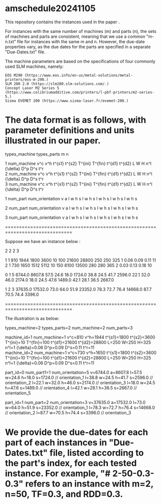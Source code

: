 # amschedule20241105

This repository contains the instances used in the paper <Nesting and scheduling for parallel additive manufacturing machines with uncertain processing times: A simulation-optimization approach>.

For instances with the same number of machines (m) and parts (n), the sets of machines and parts are consistent, meaning that we use a common "m-n.txt" file for instances with the same m and n. However, the due-date properties vary, as the due dates for the parts are specified in a separate "Due-Dates.txt" file.

The machine parameters are based on the specifications of four commonly used SLM machines, namely:

	EOS M290 (https://www.eos.info/en-us/metal-solutions/metal-printers/eos-m-290.)
	SLM 280 2.0 (https://slm280.slm-solutions.com/.)
	Concept Laser M2 Series 5 (https://www.colibriumadditive.com/printers/l-pbf-printers/m2-series-5.)
	Sisma EVEMET 200 (https://www.sisma-laser.fr/evemet-200.)

The data format is as follows, with parameter definitions and units illustrated in our paper.
==============================================================================

types_machine types_parts
m n

1 num_machine v^c v^h t^{s1} t^{s2} T^{ini} T^{fin} t^{d1} t^{d2} L W H n^l {\delta} D^p D^s t^r  
2 num_machine v^c v^h t^{s1} t^{s2} T^{ini} T^{fin} t^{d1} t^{d2} L W H n^l {\delta} D^p D^s t^r  
3 num_machine v^c v^h t^{s1} t^{s2} T^{ini} T^{fin} t^{d1} t^{d2} L W H n^l {\delta} D^p D^s t^r  

1 num_part num_orientation v a
l w h s
l w h s
l w h s
l w h s
l w h s

2 num_part num_orientation v a
l w h s
l w h s
l w h s
l w h s
l w h s

3 num_part num_orientation v a
l w h s
l w h s
l w h s
l w h s
l w h s

==============================================================================

Suppose we have an instance below :

2 2
2 3

1 1 810 1944 1800 3600 10 100 21600 28800 250 250 325 1 0.06 0.09 0.11 11
2 1 730 1650 1512 5112 10 150 8100 13500 280 280 365 2 0.03 0.13 0.18 10

0 1 5 6744.0 8607.8
57.5 24.6 18.0 1724.0
38.8 24.5 41.7 2596.0
22.1 32.0 46.0 2174.0
18.0 24.5 47.6 1489.0
42.1 28.1 36.5 2667.0

1 2 3 37635.0 17532.0
73.0 64.0 51.9 23352.0
78.3 72.7 76.4 14668.0
87.7 70.5 74.4 3396.0

==============================================================================

The illustration is as below:

types_machine=2 types_parts=2
num_machine=2 num_parts=3

machine_id=1 num_machine=1 v^c=810 v^h=1944 t^{s1}=1800 t^{s2}=3600 T^{ini}=10 T^{fin}=100 t^{d1}=21600 t^{d2}=28800 L=250 W=250 H=325 n^l=1 {\delta}=0.06 D^p=0.09 D^s=0.11 t^r=11  
machine_id=2 num_machine=1 v^c=730 v^h=1650 t^{s1}=1800 t^{s2}=3600 T^{ini}=10 T^{fin}=100 t^{d1}=21600 t^{d2}=28800 L=250 W=250 H=325 n^l=1 {\delta}=0.06 D^p=0.09 D^s=0.11 t^r=11  
 
part_id=0 num_part1=1 num_orientation=5 v=6744.0 a=8607.8
l=57.5 w=24.6 h=18.0 s=1724.0 // orientation_1
l=38.8 w=24.5 h=41.7 s=2596.0 // orientation_2
l=22.1 w=32.0 h=46.0 s=2174.0 // orientation_3
l=18.0 w=24.5 h=47.6 s=1489.0 // orientation_4
l=42.1 w=28.1 h=36.5 s=2667.0 // orientation_5

part_id=1 num_part=2 num_orientation=3 v=37635.0 a=17532.0
l=73.0 w=64.0 h=51.9 s=23352.0 // orientation_1
l=78.3 w=72.7 h=76.4 s=14668.0 // orientation_2
l=87.7 w=70.5 h=74.4 s=3396.0 // orientation_3

We provide the due-dates for each part of each instances in "Due-Dates.txt" file, listed according to the part's index, for each tested instance. For example, "# 2-50-0.3-0.3" refers to an instance with m=2, n=50, TF=0.3, and RDD=0.3.
===========================================================================================================================================================================================================================================
